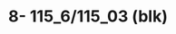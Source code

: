 ---
inv_num: 2022-006
add_credit:
url: 2022-006
title: '8- 115_6/115_03 (blk) '
year: '2022'
display_year: '2022'
medium: UV ink on IKEA LINNMON  table tops
dims: 200 x 120 x 4 cm
pitch:
ps:
live_url:
youtube:
related_code:
subheading:
download:
commission:
related:
layout: things-i-made
---